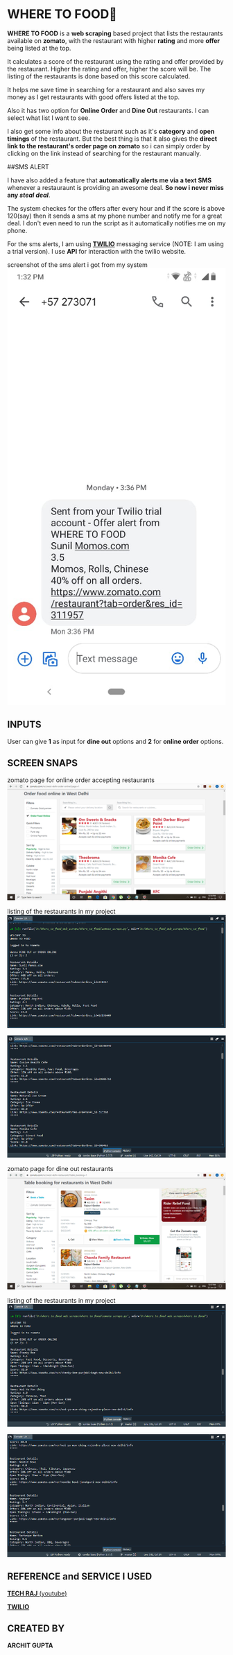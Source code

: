 # **WHERE TO FOOD🌮**

**WHERE TO FOOD** is a **web scraping** based project that lists the restaurants available on **zomato**, with the restaurant with higher **rating** and more **offer** being listed at the top.

It calculates a score of the restaurant using the rating and offer provided by the restaurant. Higher the rating and offer, higher the score will be. The listing of the restaurants is done based on this score calculated.

It helps me save time in searching for a restaurant and also saves my money as I get restaurants with good offers listed at the top.

Also it has two option for **Online Order** and **Dine Out** restaurants. I can select what list I want to see.

I also get some info about the restaurant such as it's **category** and **open timings** of the restaurant.
But the best thing is that it also gives the **direct link to the restaurant's order page on zomato** so i can simply order by clicking on the link instead of searching for the restaurant manually.

##SMS ALERT

I have also added a feature that **automatically alerts me via a text SMS** whenever a restauraunt is providing an awesome deal. **So now i never miss any _steal deal_**.

The system checkes for the offers after every hour and if the score is above 120(say) then it sends a sms at my phone number and notify me for a great deal.
I don't even need to run the script as it automatically notifies me on my phone.

For the sms alerts, I am using [**TWILIO**](https://www.twilio.com/) messaging service (NOTE: I am using a trial version). I use **API** for interaction with the twilio website.

screenshot of the sms alert i got from my system
![](screensnaps/sms1.jpeg)

## INPUTS

User can give **1** as input for **dine out** options and **2** for **online order** options.

## SCREEN SNAPS

zomato page for online order accepting restaurants
![](screensnaps/zomato_online_order_page.png)

listing of the restaurants in my project
![](screensnaps/online_order_1.png)

![](screensnaps/online_order_2.png)

zomato page for dine out restaurants
![](screensnaps/zomato_dine_out_page.png)

listing of the restaurants in my project
![](screensnaps/dine_out_1.png)

![](screensnaps/dine_out_2.png)

## REFERENCE and SERVICE I USED

[**TECH RAJ** (youtube)](https://www.youtube.com/watch?v=r1T_Q24Ucng&feature=youtu.be)

[**TWILIO**](https://www.twilio.com/)

## CREATED BY

**ARCHIT GUPTA**
 